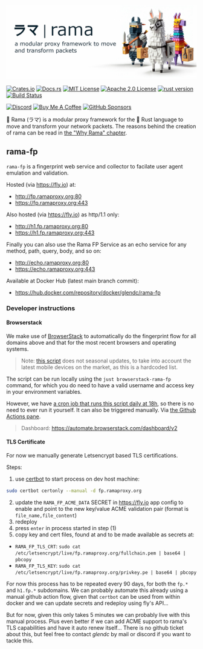 [![rama banner](../docs/img/rama_banner.jpeg)](https://ramaproxy.org/)

[![Crates.io][crates-badge]][crates-url]
[![Docs.rs][docs-badge]][docs-url]
[![MIT License][license-mit-badge]][license-mit-url]
[![Apache 2.0 License][license-apache-badge]][license-apache-url]
[![rust version][rust-version-badge]][rust-version-url]
[![Build Status][actions-badge]][actions-url]

[![Discord][discord-badge]][discord-url]
[![Buy Me A Coffee][bmac-badge]][bmac-url]
[![GitHub Sponsors][ghs-badge]][ghs-url]

[crates-badge]: https://img.shields.io/crates/v/rama.svg
[crates-url]: https://crates.io/crates/rama
[docs-badge]: https://img.shields.io/docsrs/rama/latest
[docs-url]: https://docs.rs/rama/latest/rama/index.html
[license-mit-badge]: https://img.shields.io/badge/license-MIT-blue.svg
[license-mit-url]: https://github.com/plabayo/rama/blob/main/LICENSE-MIT
[license-apache-badge]: https://img.shields.io/badge/license-APACHE-blue.svg
[license-apache-url]: https://github.com/plabayo/rama/blob/main/LICENSE-APACHE
[rust-version-badge]: https://img.shields.io/badge/rustc-1.75+-blue?style=flat-square&logo=rust
[rust-version-url]: https://www.rust-lang.org
[actions-badge]: https://github.com/plabayo/rama/workflows/CI/badge.svg
[actions-url]: https://github.com/plabayo/rama/actions

[discord-badge]: https://img.shields.io/badge/Discord-%235865F2.svg?style=for-the-badge&logo=discord&logoColor=white
[discord-url]: https://discord.gg/29EetaSYCD
[bmac-badge]: https://img.shields.io/badge/Buy%20Me%20a%20Coffee-ffdd00?style=for-the-badge&logo=buy-me-a-coffee&logoColor=black
[bmac-url]: https://www.buymeacoffee.com/plabayo
[ghs-badge]: https://img.shields.io/badge/sponsor-30363D?style=for-the-badge&logo=GitHub-Sponsors&logoColor=#EA4AAA
[ghs-url]: https://github.com/sponsors/plabayo

🦙 Rama (ラマ) is a modular proxy framework for the 🦀 Rust language to move and transform your network packets.
The reasons behind the creation of rama can be read in [the "Why Rama" chapter](https://ramaproxy.org/book/why_rama).

## rama-fp

`rama-fp` is a fingerprint web service and collector to facilate user agent emulation and validation.

Hosted (via <https://fly.io>) at:

- <http://fp.ramaproxy.org:80>
- <https://fp.ramaproxy.org:443>

Also hosted (via <https://fly.io>) as http/1.1 only:

- <http://h1.fp.ramaproxy.org:80>
- <https://h1.fp.ramaproxy.org:443>

Finally you can also use the Rama FP Service as an echo service for any
method, path, query, body, and so on:

- <http://echo.ramaproxy.org:80>
- <https://echo.ramaproxy.org:443>

Available at Docker Hub (latest main branch commit):

- <https://hub.docker.com/repository/docker/glendc/rama-fp>

### Developer instructions

#### Browserstack

We make use of [BrowserStack](https://www.browserstack.com/) to automatically do the fingerprint flow
for all domains above and that for the most recent browsers and operating systems.

> Note: [this script](./browserstack/main.py) does not seasonal updates,
> to take into account the latest mobile devices on the market, as this is a hardcoded list.

The script can be run locally using the `just browserstack-rama-fp` command,
for which you do need to have a valid username and access key in your environment variables.

However, we have [a cron job that runs this script daily at 18h](../.github/workflows/BrowserStack.yml), so there is no need to ever run it yourself.
It can also be triggered manually. Via [the Github Actions pane](https://github.com/plabayo/rama/actions).

> Dashboard: <https://automate.browserstack.com/dashboard/v2>

#### TLS Certificate

For now we manually generate Letsencrypt based TLS certifications.

Steps:

1. use [certbot](https://certbot.eff.org/instructions) to start process on dev host machine:
```sh
sudo certbot certonly --manual -d fp.ramaproxy.org
```
2. update the `RAMA_FP_ACME_DATA` SECRET in <https://fly.io> app config to enable and point to the new key/value ACME validation pair (format is `file_name,file_content`)
3. redeploy
4. press `enter` in process started in step (1)
5. copy key and cert files, found at and to be made available as secrets at:
  - `RAMA_FP_TLS_CRT`: `sudo cat /etc/letsencrypt/live/fp.ramaproxy.org/fullchain.pem | base64 | pbcopy`
  - `RAMA_FP_TLS_KEY`: `sudo cat /etc/letsencrypt/live/fp.ramaproxy.org/privkey.pe | base64 | pbcopy`

For now this process has to be repeated every 90 days, for both the `fp.*` and `h1.fp.*` subdomains.
We can probably automate this already using a manual github action flow, given that `certbot` can be used
from within docker and we can update secrets and redeploy using fly's API...

But for now, given this only takes 5 minutes we can probably live with this manual process.
Plus even better if we can add ACME support to rama's TLS capabilities and have it auto renew itself...
There is no github ticket about this, but feel free to contact _glendc_ by mail or discord if you want
to tackle this.
